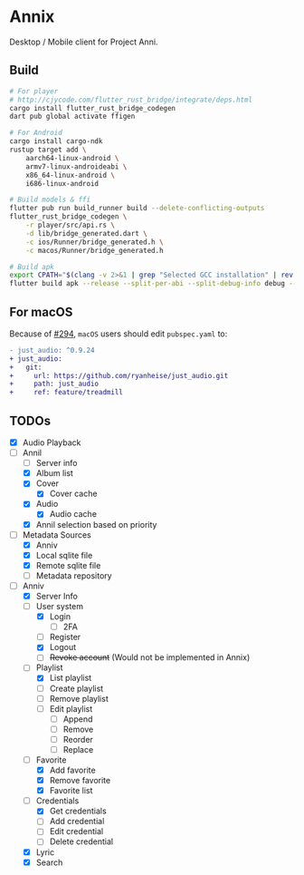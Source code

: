 # Annix

Desktop / Mobile client for Project Anni.

## Build

```bash
# For player
# http://cjycode.com/flutter_rust_bridge/integrate/deps.html
cargo install flutter_rust_bridge_codegen
dart pub global activate ffigen

# For Android
cargo install cargo-ndk
rustup target add \
    aarch64-linux-android \
    armv7-linux-androideabi \
    x86_64-linux-android \
    i686-linux-android

# Build models & ffi
flutter pub run build_runner build --delete-conflicting-outputs
flutter_rust_bridge_codegen \
    -r player/src/api.rs \
    -d lib/bridge_generated.dart \
    -c ios/Runner/bridge_generated.h \
    -c macos/Runner/bridge_generated.h

# Build apk
export CPATH="$(clang -v 2>&1 | grep "Selected GCC installation" | rev | cut -d' ' -f1 | rev)/include"
flutter build apk --release --split-per-abi --split-debug-info debug --obfuscate
```

## For macOS

Because of [#294](https://github.com/ryanheise/just_audio/issues/294), `macOS` users should edit `pubspec.yaml` to:

```diff
- just_audio: ^0.9.24
+ just_audio:
+   git:
+     url: https://github.com/ryanheise/just_audio.git
+     path: just_audio
+     ref: feature/treadmill
```

## TODOs

- [x] Audio Playback
- [ ] Annil
  - [ ] Server info
  - [x] Album list
  - [x] Cover
    - [x] Cover cache
  - [x] Audio
    - [x] Audio cache
  - [x] Annil selection based on priority
- [ ] Metadata Sources
  - [x] Anniv
  - [x] Local sqlite file
  - [x] Remote sqlite file
  - [ ] Metadata repository
- [ ] Anniv
  - [x] Server Info
  - [ ] User system
    - [x] Login
      - [ ] 2FA
    - [ ] Register
    - [x] Logout
    - [ ] ~~Revoke account~~ (Would not be implemented in Annix)
  - [ ] Playlist
    - [x] List playlist
    - [ ] Create playlist
    - [ ] Remove playlist
    - [ ] Edit playlist
      - [ ] Append
      - [ ] Remove
      - [ ] Reorder
      - [ ] Replace
  - [ ] Favorite
    - [x] Add favorite
    - [x] Remove favorite
    - [x] Favorite list
  - [ ] Credentials
    - [x] Get credentials
    - [ ] Add credential
    - [ ] Edit credential
    - [ ] Delete credential
  - [x] Lyric
  - [x] Search
